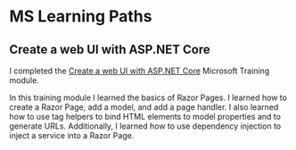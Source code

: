 # MS Learning Paths

## Create a web UI with ASP.NET Core

I completed the [Create a web UI with ASP.NET Core](https://learn.microsoft.com/training/modules/create-razor-pages-aspnet-core/) Microsoft Training module.

In this training module I learned the basics of Razor Pages. I learned how to create a Razor Page, add a model, and add a page handler. I also learned how to use tag helpers to bind HTML elements to model properties and to generate URLs. Additionally, I learned how to use dependency injection to inject a service into a Razor Page.
